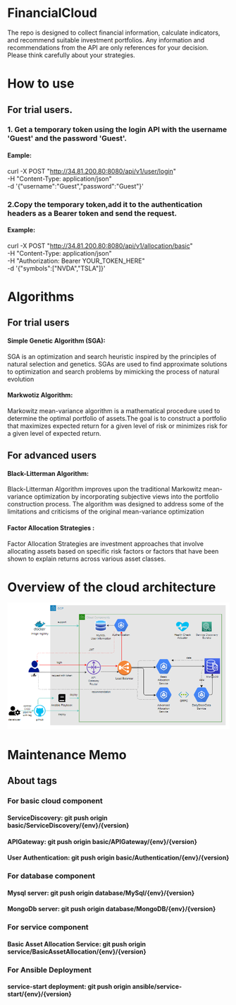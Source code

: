 # FinancialCloud
The repo is designed to collect financial information, calculate indicators, and recommend suitable investment portfolios. 
Any information and recommendations from the API are only references for your decision. 
Please think carefully about your strategies.

# How to use
## For trial users.
### 1. Get a temporary token using the login API with the username 'Guest' and the password 'Guest'.
#### Eample:
curl -X POST "http://34.81.200.80:8080/api/v1/user/login" \
-H "Content-Type: application/json" \
-d '{"username":"Guest","password":"Guest"}'


### 2.Copy the temporary token,add it to the authentication headers as a Bearer token and send the request.
#### Example:
curl -X POST "http://34.81.200.80:8080/api/v1/allocation/basic" \
-H "Content-Type: application/json" \
-H "Authorization: Bearer YOUR_TOKEN_HERE" \
-d '{"symbols":["NVDA","TSLA"]}'

# Algorithms
## For trial users
#### Simple Genetic Algorithm (SGA):
SGA is an optimization and search heuristic inspired by the principles of natural selection and genetics. SGAs are used to find approximate solutions to optimization and search problems by mimicking the process of natural evolution

#### Markwotiz Algorithm: 
Markowitz mean-variance algorithm is a mathematical procedure used to determine the optimal portfolio of assets.The goal is to construct a portfolio that maximizes expected return for a given level of risk or minimizes risk for a given level of expected return.

## For advanced users
#### Black-Litterman Algorithm: 
Black-Litterman Algorithm improves upon the traditional Markowitz mean-variance optimization by incorporating subjective views into the portfolio construction process. The algorithm was designed to address some of the limitations and criticisms of the original mean-variance optimization

#### Factor Allocation Strategies : 
Factor Allocation Strategies are investment approaches that involve allocating assets based on specific risk factors or factors that have been shown to explain returns across various asset classes.


# Overview of the cloud architecture
![img.png](img.png)



# Maintenance Memo
## About tags
### For basic cloud component
#### ServiceDiscovery: git push origin basic/ServiceDiscovery/{env}/{version}
#### APIGateway: git push origin basic/APIGateway/{env}/{version}
#### User Authentication: git push origin basic/Authentication/{env}/{version}

### For database component
#### Mysql server: git push origin database/MySql/{env}/{version}
#### MongoDb server: git push origin database/MongoDB/{env}/{version}


### For service component
#### Basic Asset Allocation Service: git push origin service/BasicAssetAllocation/{env}/{version}


### For Ansible Deployment 
#### service-start deployment: git push origin ansible/service-start/{env}/{version}

